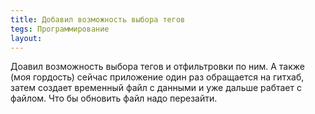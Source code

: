 ```yaml
---
title: Добавил возможность выбора тегов
tegs: Программирование
layout:
---
```

Доавил возможность выбора тегов и отфильтровки по ним. 
А также (моя гордость) сейчас приложение один раз обращается на гитхаб, затем создает временный файл с данными и уже дальше рабтает с файлом.
Что бы обновить файл надо перезайти.
